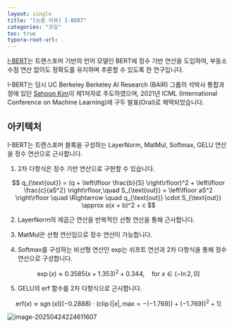 ```yaml
---
layout: single
title: "[논문 리뷰] I-BERT"
categories: "코딩"
toc: true
typora-root-url: .
---
```


[I-BERT](https://arxiv.org/abs/2101.01321)는 트랜스포머 기반의 언어 모델인 BERT에 정수 기반 연산을 도입하여, 부동소수점 연산 없이도 정확도를 유지하며 추론할 수 있도록 한 연구입니다.

I-BERT는 당시 UC Berkeley Berkeley AI Research (BAIR) 그룹의 석박사 통합과정에 있던 [Sehoon Kim](https://sehoonkim.org/)이 제1저자로 주도하였으며, 2021년 ICML (International Conference on Machine Learning)에 구두 발표(Oral)로 채택되었습니다.

## 아키텍처

I-BERT는 트랜스포머 블록을 구성하는 LayerNorm, MatMul, Softmax, GELU 연산을 정수 연산으로 근사합니다.

1. 2차 다항식은 정수 기반 연산으로 구현할 수 있습니다.

$$
   q_{\text{out}} = (q + \left\lfloor \frac{b}{S} \right\rfloor)^2 + \left\lfloor \frac{c}{aS^2} \right\rfloor,\quad S_{\text{out}} = \left\lfloor aS^2 \right\rfloor \quad \Rightarrow \quad q_{\text{out}} \cdot S_{\text{out}} \approx a(x + b)^2 + c
$$

2. LayerNorm의 제곱근 연산을 반복적인 선형 연산을 통해 근사합니다. 

3. MatMul은 선형 연산임으로 정수 연산이 가능합니다. 

4. Softmax를 구성하는 비선형 연산인 exp는 쉬프트 연산과 2차 다항식을 통해 정수 연산으로 구성합니다.

$$
   \exp(x) \approx 0.3585(x + 1.353)^2 + 0.344, \quad \text{for } x \in (− \ln2, 0]
$$

5. GELU의 erf 함수를 2차 다항식으로 근사합니다. 

$$
   \text{erf}(x) \approx \operatorname{sgn}(x) \left[ (-0.2888) \cdot \left( \operatorname{clip}(|x|, \text{max} = -(-1.769)) + (-1.769) \right)^2 + 1 \right]
$$

![image-20250424224611607](../../images/2025-04-24-i_bert/image-20250424224611607.png)